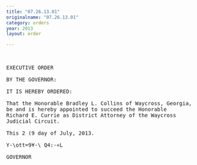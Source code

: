 ```yaml
---
title: "07.26.13.01"
originalname: "07.26.13.01"
category: orders
year: 2013
layout: order

---
```

<pre>
 

EXECUTIVE ORDER

BY THE GOVERNOR:

IT IS HEREBY ORDERED:

That the Honorable Bradley L. Collins of Waycross, Georgia,
be and is hereby appointed to succeed the Honorable
Richard E. Currie as District Attorney of the Waycross
Judicial Circuit.

This 2 (9 day of July, 2013.

Y-\ott=9¥-\ Q4:-«L

GOVERNOR

</pre>
